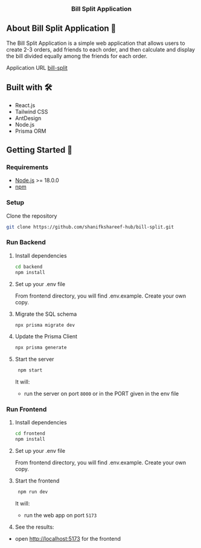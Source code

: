 <p align="center" style="margin-top: 120px">

  <h3 align="center">Bill Split Application</h3>


</p>

## About Bill Split Application 🏓

The Bill Split Application is a simple web application that allows users to create 2-3 orders, add friends to each order, and then calculate and display the bill divided equally among the friends for each order.


Application URL
[bill-split](https://main--frabjous-crostata-28a242.netlify.app)


## Built with 🛠️

- React.js
- Tailwind CSS
- AntDesign
- Node.js
- Prisma ORM
  

## Getting Started 🚀

### Requirements

- [Node.js](https://nodejs.org/en/) >= 18.0.0
- [npm](https://npm.io/)

### Setup 

Clone the repository

   ```sh
   git clone https://github.com/shanifkshareef-hub/bill-split.git
   ```

### Run Backend

1. Install dependencies

   ```sh
   cd backend
   npm install
   ```

2. Set up your .env file

   From frontend directory, you will find .env.example. Create your
   own copy.


3. Migrate the SQL schema

   ```sh
   npx prisma migrate dev
   ```

4. Update the Prisma Client

   ```sh
   npx prisma generate
   ```   
   
5. Start the server

   ```sh
    npm start
   ```

   It will:

   - run the server on port `8000` or in the PORT given in the env file


### Run Frontend

1. Install dependencies

   ```sh
   cd frontend
   npm install
   ```

2. Set up your .env file

   From frontend directory, you will find .env.example. Create your
   own copy.



3. Start the frontend

   ```sh
    npm run dev
   ```

   It will:

   - run the web app on port `5173`

4. See the results:

- open [http://localhost:5173](http://localhost:5173) for the frontend


